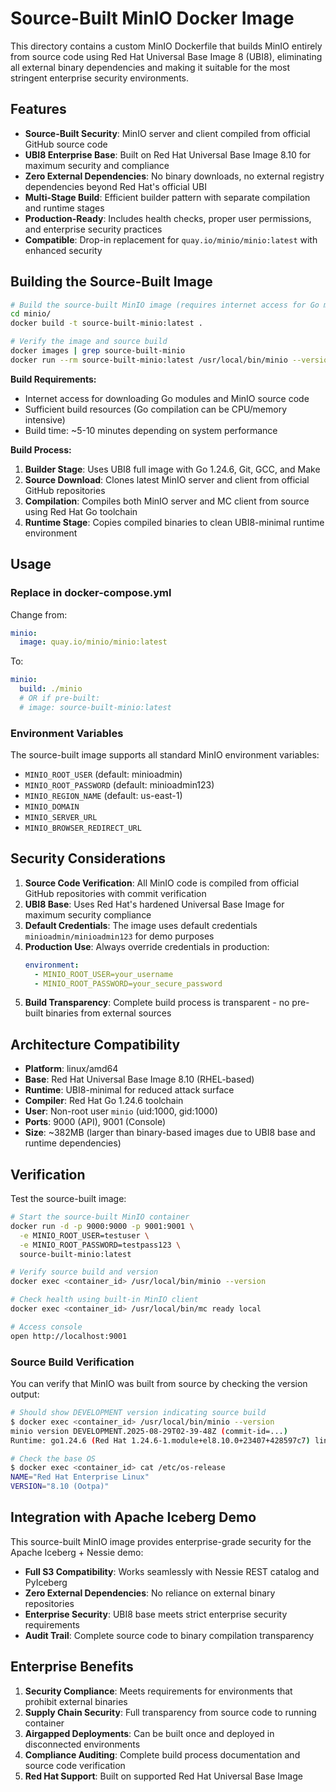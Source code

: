 # Source-Built MinIO Docker Image

This directory contains a custom MinIO Dockerfile that builds MinIO entirely from source code using Red Hat Universal Base Image 8 (UBI8), eliminating all external binary dependencies and making it suitable for the most stringent enterprise security environments.

## Features

- **Source-Built Security**: MinIO server and client compiled from official GitHub source code
- **UBI8 Enterprise Base**: Built on Red Hat Universal Base Image 8.10 for maximum security and compliance
- **Zero External Dependencies**: No binary downloads, no external registry dependencies beyond Red Hat's official UBI
- **Multi-Stage Build**: Efficient builder pattern with separate compilation and runtime stages
- **Production-Ready**: Includes health checks, proper user permissions, and enterprise security practices
- **Compatible**: Drop-in replacement for `quay.io/minio/minio:latest` with enhanced security

## Building the Source-Built Image

```bash
# Build the source-built MinIO image (requires internet access for Go modules and source code)
cd minio/
docker build -t source-built-minio:latest .

# Verify the image and source build
docker images | grep source-built-minio
docker run --rm source-built-minio:latest /usr/local/bin/minio --version
```

**Build Requirements:**
- Internet access for downloading Go modules and MinIO source code
- Sufficient build resources (Go compilation can be CPU/memory intensive)
- Build time: ~5-10 minutes depending on system performance

**Build Process:**
1. **Builder Stage**: Uses UBI8 full image with Go 1.24.6, Git, GCC, and Make
2. **Source Download**: Clones latest MinIO server and client from official GitHub repositories  
3. **Compilation**: Compiles both MinIO server and MC client from source using Red Hat Go toolchain
4. **Runtime Stage**: Copies compiled binaries to clean UBI8-minimal runtime environment

## Usage

### Replace in docker-compose.yml

Change from:
```yaml
minio:
  image: quay.io/minio/minio:latest
```

To:
```yaml
minio:
  build: ./minio
  # OR if pre-built:
  # image: source-built-minio:latest
```

### Environment Variables

The source-built image supports all standard MinIO environment variables:

- `MINIO_ROOT_USER` (default: minioadmin)
- `MINIO_ROOT_PASSWORD` (default: minioadmin123) 
- `MINIO_REGION_NAME` (default: us-east-1)
- `MINIO_DOMAIN`
- `MINIO_SERVER_URL`
- `MINIO_BROWSER_REDIRECT_URL`

## Security Considerations

1. **Source Code Verification**: All MinIO code is compiled from official GitHub repositories with commit verification
2. **UBI8 Base**: Uses Red Hat's hardened Universal Base Image for maximum security compliance
3. **Default Credentials**: The image uses default credentials `minioadmin/minioadmin123` for demo purposes
4. **Production Use**: Always override credentials in production:
   ```yaml
   environment:
     - MINIO_ROOT_USER=your_username
     - MINIO_ROOT_PASSWORD=your_secure_password
   ```
5. **Build Transparency**: Complete build process is transparent - no pre-built binaries from external sources

## Architecture Compatibility

- **Platform**: linux/amd64
- **Base**: Red Hat Universal Base Image 8.10 (RHEL-based)
- **Runtime**: UBI8-minimal for reduced attack surface
- **Compiler**: Red Hat Go 1.24.6 toolchain
- **User**: Non-root user `minio` (uid:1000, gid:1000)
- **Ports**: 9000 (API), 9001 (Console)
- **Size**: ~382MB (larger than binary-based images due to UBI8 base and runtime dependencies)

## Verification

Test the source-built image:

```bash
# Start the source-built MinIO container
docker run -d -p 9000:9000 -p 9001:9001 \
  -e MINIO_ROOT_USER=testuser \
  -e MINIO_ROOT_PASSWORD=testpass123 \
  source-built-minio:latest

# Verify source build and version
docker exec <container_id> /usr/local/bin/minio --version

# Check health using built-in MinIO client
docker exec <container_id> /usr/local/bin/mc ready local

# Access console
open http://localhost:9001
```

### Source Build Verification

You can verify that MinIO was built from source by checking the version output:

```bash
# Should show DEVELOPMENT version indicating source build
$ docker exec <container_id> /usr/local/bin/minio --version
minio version DEVELOPMENT.2025-08-29T02-39-48Z (commit-id=...)
Runtime: go1.24.6 (Red Hat 1.24.6-1.module+el8.10.0+23407+428597c7) linux/amd64

# Check the base OS
$ docker exec <container_id> cat /etc/os-release
NAME="Red Hat Enterprise Linux"
VERSION="8.10 (Ootpa)"
```

## Integration with Apache Iceberg Demo

This source-built MinIO image provides enterprise-grade security for the Apache Iceberg + Nessie demo:

- **Full S3 Compatibility**: Works seamlessly with Nessie REST catalog and PyIceberg
- **Zero External Dependencies**: No reliance on external binary repositories
- **Enterprise Security**: UBI8 base meets strict enterprise security requirements  
- **Audit Trail**: Complete source code to binary compilation transparency

## Enterprise Benefits

1. **Security Compliance**: Meets requirements for environments that prohibit external binaries
2. **Supply Chain Security**: Full transparency from source code to running container
3. **Airgapped Deployments**: Can be built once and deployed in disconnected environments
4. **Compliance Auditing**: Complete build process documentation and source code verification
5. **Red Hat Support**: Built on supported Red Hat Universal Base Image